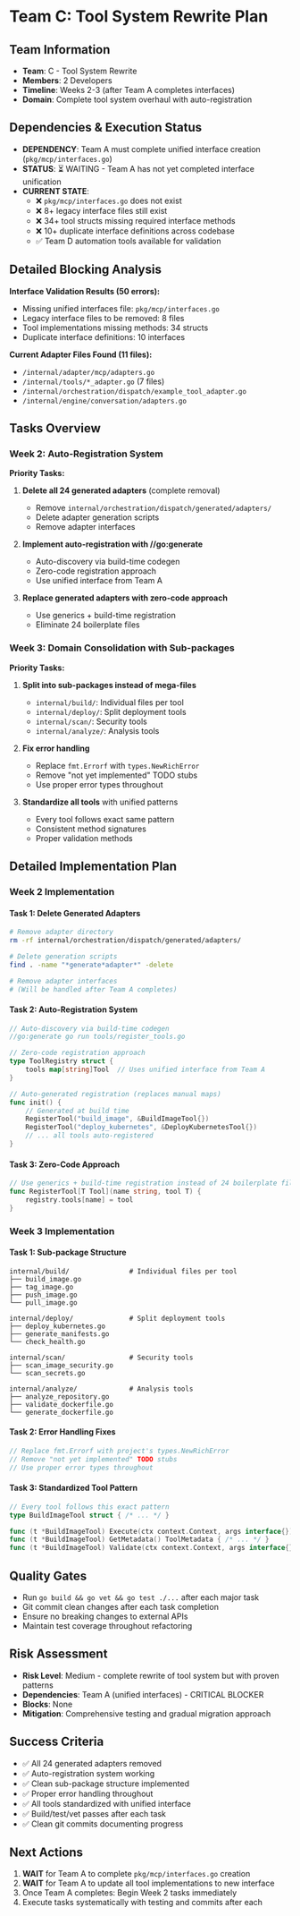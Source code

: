 # Team C: Tool System Rewrite Plan

## Team Information
- **Team**: C - Tool System Rewrite  
- **Members**: 2 Developers
- **Timeline**: Weeks 2-3 (after Team A completes interfaces)
- **Domain**: Complete tool system overhaul with auto-registration

## Dependencies & Execution Status
- **DEPENDENCY**: Team A must complete unified interface creation (`pkg/mcp/interfaces.go`)
- **STATUS**: ⏳ WAITING - Team A has not yet completed interface unification
- **CURRENT STATE**: 
  - ❌ `pkg/mcp/interfaces.go` does not exist
  - ❌ 8+ legacy interface files still exist
  - ❌ 34+ tool structs missing required interface methods
  - ❌ 10+ duplicate interface definitions across codebase
  - ✅ Team D automation tools available for validation

## Detailed Blocking Analysis
**Interface Validation Results (50 errors):**
- Missing unified interfaces file: `pkg/mcp/interfaces.go`
- Legacy interface files to be removed: 8 files
- Tool implementations missing methods: 34 structs
- Duplicate interface definitions: 10 interfaces

**Current Adapter Files Found (11 files):**
- `/internal/adapter/mcp/adapters.go`
- `/internal/tools/*_adapter.go` (7 files)  
- `/internal/orchestration/dispatch/example_tool_adapter.go`
- `/internal/engine/conversation/adapters.go`

## Tasks Overview

### Week 2: Auto-Registration System
**Priority Tasks:**
1. **Delete all 24 generated adapters** (complete removal)
   - Remove `internal/orchestration/dispatch/generated/adapters/`
   - Delete adapter generation scripts
   - Remove adapter interfaces

2. **Implement auto-registration with //go:generate**
   - Auto-discovery via build-time codegen
   - Zero-code registration approach
   - Use unified interface from Team A

3. **Replace generated adapters with zero-code approach**
   - Use generics + build-time registration
   - Eliminate 24 boilerplate files

### Week 3: Domain Consolidation with Sub-packages
**Priority Tasks:**
1. **Split into sub-packages instead of mega-files**
   - `internal/build/`: Individual files per tool
   - `internal/deploy/`: Split deployment tools  
   - `internal/scan/`: Security tools
   - `internal/analyze/`: Analysis tools

2. **Fix error handling**
   - Replace `fmt.Errorf` with `types.NewRichError`
   - Remove "not yet implemented" TODO stubs
   - Use proper error types throughout

3. **Standardize all tools** with unified patterns
   - Every tool follows exact same pattern
   - Consistent method signatures
   - Proper validation methods

## Detailed Implementation Plan

### Week 2 Implementation

#### Task 1: Delete Generated Adapters
```bash
# Remove adapter directory
rm -rf internal/orchestration/dispatch/generated/adapters/

# Delete generation scripts
find . -name "*generate*adapter*" -delete

# Remove adapter interfaces
# (Will be handled after Team A completes)
```

#### Task 2: Auto-Registration System
```go
// Auto-discovery via build-time codegen
//go:generate go run tools/register_tools.go

// Zero-code registration approach
type ToolRegistry struct {
    tools map[string]Tool  // Uses unified interface from Team A
}

// Auto-generated registration (replaces manual maps)
func init() {
    // Generated at build time
    RegisterTool("build_image", &BuildImageTool{})
    RegisterTool("deploy_kubernetes", &DeployKubernetesTool{})
    // ... all tools auto-registered
}
```

#### Task 3: Zero-Code Approach
```go
// Use generics + build-time registration instead of 24 boilerplate files
func RegisterTool[T Tool](name string, tool T) {
    registry.tools[name] = tool
}
```

### Week 3 Implementation

#### Task 1: Sub-package Structure
```
internal/build/               # Individual files per tool
├── build_image.go
├── tag_image.go 
├── push_image.go
└── pull_image.go

internal/deploy/              # Split deployment tools
├── deploy_kubernetes.go
├── generate_manifests.go
└── check_health.go

internal/scan/                # Security tools
├── scan_image_security.go
└── scan_secrets.go

internal/analyze/             # Analysis tools
├── analyze_repository.go
├── validate_dockerfile.go
└── generate_dockerfile.go
```

#### Task 2: Error Handling Fixes
```go
// Replace fmt.Errorf with project's types.NewRichError
// Remove "not yet implemented" TODO stubs
// Use proper error types throughout
```

#### Task 3: Standardized Tool Pattern
```go
// Every tool follows this exact pattern
type BuildImageTool struct { /* ... */ }

func (t *BuildImageTool) Execute(ctx context.Context, args interface{}) (interface{}, error) { /* ... */ }
func (t *BuildImageTool) GetMetadata() ToolMetadata { /* ... */ }
func (t *BuildImageTool) Validate(ctx context.Context, args interface{}) error { /* ... */ }
```

## Quality Gates
- Run `go build && go vet && go test ./...` after each major task
- Git commit clean changes after each task completion
- Ensure no breaking changes to external APIs
- Maintain test coverage throughout refactoring

## Risk Assessment
- **Risk Level**: Medium - complete rewrite of tool system but with proven patterns
- **Dependencies**: Team A (unified interfaces) - CRITICAL BLOCKER
- **Blocks**: None
- **Mitigation**: Comprehensive testing and gradual migration approach

## Success Criteria
- ✅ All 24 generated adapters removed
- ✅ Auto-registration system working
- ✅ Clean sub-package structure implemented
- ✅ Proper error handling throughout
- ✅ All tools standardized with unified interface
- ✅ Build/test/vet passes after each task
- ✅ Clean git commits documenting progress

## Next Actions
1. **WAIT** for Team A to complete `pkg/mcp/interfaces.go` creation
2. **WAIT** for Team A to update all tool implementations to new interface
3. Once Team A completes: Begin Week 2 tasks immediately
4. Execute tasks systematically with testing and commits after each